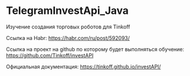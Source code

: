 # TelegramInvestApi_Java
Изучение создания торговых роботов для Tinkoff

Ссылка на Habr:
https://habr.com/ru/post/592093/

Ссылка на проект на github по которому будет выполняться обучение:
https://github.com/Tinkoff/investAPI

Официальная документация:
https://tinkoff.github.io/investAPI/
